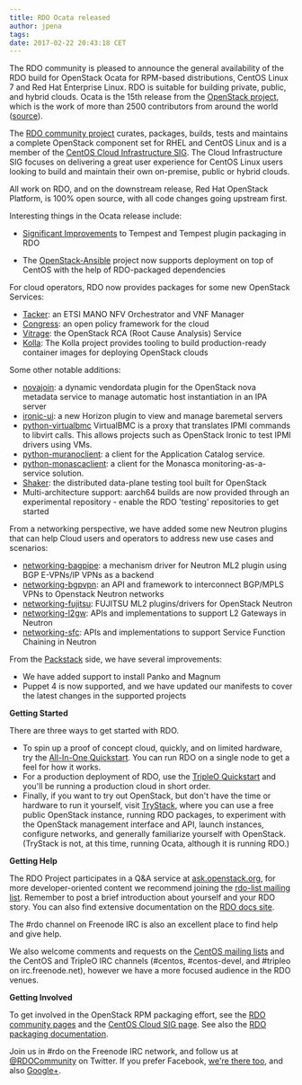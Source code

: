 ```yaml
---
title: RDO Ocata released
author: jpena
tags: 
date: 2017-02-22 20:43:18 CET
---
```




The RDO community is pleased to announce the general availability of the RDO build for OpenStack Ocata for RPM-based distributions, CentOS Linux 7 and Red Hat Enterprise Linux.
RDO is suitable for building private, public, and hybrid clouds. Ocata is the 15th release from the [OpenStack project](http://openstack.org), which is the work of more than 2500 contributors from around the world ([source](http://stackalytics.com/)).

The [RDO community project](https://www.rdoproject.org/) curates, packages, builds, tests and maintains a complete OpenStack component set for RHEL and CentOS Linux and is a member of the [CentOS Cloud Infrastructure SIG](https://wiki.centos.org/SpecialInterestGroup/Cloud).
The Cloud Infrastructure SIG focuses on delivering a great user experience for CentOS Linux users looking to build and maintain their own on-premise, public or hybrid clouds.

All work on RDO, and on the downstream release, Red Hat OpenStack Platform, is 100% open source, with all code changes going upstream first.

Interesting things in the Ocata release include:

- [Significant Improvements](https://www.rdoproject.org/blog/2017/02/testing-rdo-with-tempest-new-features-in-ocata/) to Tempest and Tempest plugin packaging in RDO

- The [OpenStack-Ansible](https://docs.openstack.org/releasenotes/openstack-ansible/ocata.html#new-features) project now supports deployment on top of CentOS with the help of RDO-packaged dependencies


For cloud operators, RDO now provides packages for some new OpenStack Services:

- [Tacker](https://docs.openstack.org/developer/tacker/): an ETSI MANO NFV Orchestrator and VNF Manager
- [Congress](https://docs.openstack.org/developer/congress/architecture.html): an open policy framework for the cloud
- [Vitrage](https://docs.openstack.org/developer/vitrage/): the OpenStack RCA (Root Cause Analysis) Service
- [Kolla](https://github.com/openstack/kolla): The Kolla project provides tooling to build production-ready container images for deploying OpenStack clouds

Some other notable additions:

- [novajoin](https://github.com/openstack/novajoin): a dynamic vendordata plugin for the OpenStack nova metadata service to manage automatic host instantiation in an IPA server
- [ironic-ui](https://docs.openstack.org/developer/ironic-ui/): a new Horizon plugin to view and manage baremetal servers
- [python-virtualbmc](https://github.com/openstack/virtualbmc) VirtualBMC is a proxy that translates IPMI commands to libvirt calls. This allows projects such as OpenStack Ironic to test IPMI drivers using VMs.
- [python-muranoclient](https://github.com/openstack/python-muranoclient): a client for the Application Catalog service.
- [python-monascaclient](https://github.com/openstack/python-monascaclient): a client for the Monasca monitoring-as-a-service solution.
- [Shaker](http://pyshaker.readthedocs.io/en/latest/): the distributed data-plane testing tool built for OpenStack
- Multi-architecture support: aarch64 builds are now provided through an experimental repository - enable the RDO 'testing' repositories to get started

From a networking perspective, we have added some new Neutron plugins that can help Cloud users and operators to address new use cases and scenarios:

- [networking-bagpipe](https://docs.openstack.org/developer/networking-bagpipe/): a mechanism driver for Neutron ML2 plugin using BGP E-VPNs/IP VPNs as a backend
- [networking-bgpvpn](https://docs.openstack.org/developer/networking-bgpvpn/): an API and framework to interconnect BGP/MPLS VPNs to Openstack Neutron networks
- [networking-fujitsu](https://github.com/openstack/networking-fujitsu): FUJITSU ML2 plugins/drivers for OpenStack Neutron
- [networking-l2gw](https://github.com/openstack/networking-l2gw): APIs and implementations to support L2 Gateways in Neutron
- [networking-sfc](https://github.com/openstack/networking-sfc): APIs and implementations to support Service Function Chaining in Neutron

From the [Packstack](https://github.com/openstack/packstack) side, we have several improvements:

- We have added support to install Panko and Magnum
- Puppet 4 is now supported, and we have updated our manifests to cover the latest changes in the supported projects

**Getting Started**

There are three ways to get started with RDO.

- To spin up a proof of concept cloud, quickly, and on limited hardware, try the [All-In-One Quickstart](https://www.rdoproject.org/install/packstack/). You can run RDO on a single node to get a feel for how it works.
- For a production deployment of RDO, use the [TripleO Quickstart](https://www.rdoproject.org/tripleo/) and you'll be running a production cloud in short order.
- Finally, if you want to try out OpenStack, but don't have the time or hardware to run it yourself, visit [TryStack](http://trystack.org/), where you can use a free public OpenStack instance, running RDO packages, to experiment with the OpenStack management interface and API, launch instances, configure networks, and generally familiarize yourself with OpenStack. (TryStack is not, at this time, running Ocata, although it is running RDO.)


**Getting Help**
    
The RDO Project participates in a Q&A service at [ask.openstack.org](http://ask.openstack.org), for more developer-oriented content we recommend joining the [rdo-list mailing list](https://www.redhat.com/mailman/listinfo/rdo-list). Remember to post a brief introduction about yourself and your RDO story. You can also find extensive documentation on the [RDO docs site](https://www.rdoproject.org/documentation).

The #rdo channel on Freenode IRC is also an excellent place to find help and give help.

We also welcome comments and requests on the [CentOS mailing lists](https://lists.centos.org/) and the CentOS and TripleO IRC channels (#centos, #centos-devel, and #tripleo on irc.freenode.net), however we have a more focused audience in the RDO venues.


**Getting Involved**

To get involved in the OpenStack RPM packaging effort, see the [RDO community pages](https://www.rdoproject.org/community/) and the [CentOS Cloud SIG page](https://wiki.centos.org/SpecialInterestGroup/Cloud). See also the [RDO packaging documentation](https://www.rdoproject.org/packaging/).

Join us in #rdo on the Freenode IRC network, and follow us at [@RDOCommunity](http://twitter.com/rdocommunity) on Twitter. If you prefer Facebook, [we're there too](http://facebook.com/rdocommunity), and also [Google+](http://tm3.org/rdogplus).

